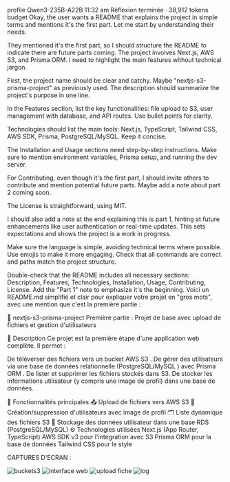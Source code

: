 profile
Qwen3-235B-A22B
11:32 am
Réflexion terminée
·
38,912 tokens budget
Okay, the user wants a README that explains the project in simple terms and mentions it's the first part. Let me start by understanding their needs.

They mentioned it's the first part, so I should structure the README to indicate there are future parts coming. The project involves Next.js, AWS S3, and Prisma ORM. I need to highlight the main features without technical jargon.

First, the project name should be clear and catchy. Maybe "nextjs-s3-prisma-project" as previously used. The description should summarize the project's purpose in one line.

In the Features section, list the key functionalities: file upload to S3, user management with database, and API routes. Use bullet points for clarity.

Technologies should list the main tools: Next.js, TypeScript, Tailwind CSS, AWS SDK, Prisma, PostgreSQL/MySQL. Keep it concise.

The Installation and Usage sections need step-by-step instructions. Make sure to mention environment variables, Prisma setup, and running the dev server.

For Contributing, even though it's the first part, I should invite others to contribute and mention potential future parts. Maybe add a note about part 2 coming soon.

The License is straightforward, using MIT.

I should also add a note at the end explaining this is part 1, hinting at future enhancements like user authentication or real-time updates. This sets expectations and shows the project is a work in progress.

Make sure the language is simple, avoiding technical terms where possible. Use emojis to make it more engaging. Check that all commands are correct and paths match the project structure.

Double-check that the README includes all necessary sections: Description, Features, Technologies, Installation, Usage, Contributing, License. Add the "Part 1" note to emphasize it's the beginning.
Voici un README.md simplifié et clair pour expliquer votre projet en "gros mots", avec une mention que c'est la première partie :

📁 nextjs-s3-prisma-project
Première partie : Projet de base avec upload de fichiers et gestion d'utilisateurs

📝 Description
Ce projet est la première étape d'une application web complète. Il permet :

De téléverser des fichiers vers un bucket AWS S3 .
De gérer des utilisateurs via une base de données relationnelle (PostgreSQL/MySQL ) avec Prisma ORM .
De lister et supprimer les fichiers stockés dans S3.
De stocker les informations utilisateur (y compris une image de profil) dans une base de données.

🚀 Fonctionnalités principales
📤 Upload de fichiers vers AWS S3
👥 Création/suppression d'utilisateurs avec image de profil
🗂️ Liste dynamique des fichiers S3
💾 Stockage des données utilisateur dans une base RDS (PostgreSQL/MySQL)
⚙️ Technologies utilisées
Next.js (App Router, TypeScript)
AWS SDK v3 pour l'intégration avec S3
Prisma ORM pour la base de données
Tailwind CSS pour le style

CAPTURES D'ECRAN :  

![buckets3](https://github.com/user-attachments/assets/e1835e6c-b9ca-4a39-8ae6-f7b73d9d4d75)
![interface web](https://github.com/user-attachments/assets/97bf7307-1ae3-4605-a999-3664ab074ac9)
![upload fiche](https://github.com/user-attachments/assets/c12847bb-d5f4-444b-85e2-0df7c15f3193)
![log](https://github.com/user-attachments/assets/9a59e900-44f1-4e3c-8b51-2ffe576bdcdf)



